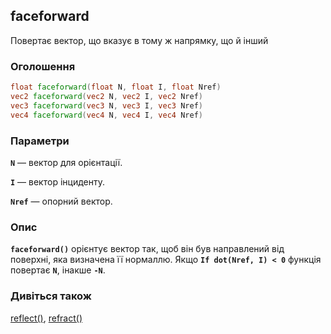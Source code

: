## faceforward
Повертає вектор, що вказує в тому ж напрямку, що й інший

### Оголошення
```glsl
float faceforward(float N, float I, float Nref)  
vec2 faceforward(vec2 N, vec2 I, vec2 Nref)  
vec3 faceforward(vec3 N, vec3 I, vec3 Nref)  
vec4 faceforward(vec4 N, vec4 I, vec4 Nref)
```

### Параметри
**```N```** — вектор для орієнтації.

**```I```** — вектор інциденту.

**```Nref```** — опорний вектор.

### Опис
**```faceforward()```** орієнтує вектор так, щоб він був направлений від поверхні, яка визначена її нормаллю. Якщо **```If dot(Nref, I) < 0```** функція повертає **`N`**, інакше **`-N`**.

### Дивіться також
[reflect()](/glossary/?lan=ua&search=reflect), [refract()](/glossary/?lan=ua&search=refract)
